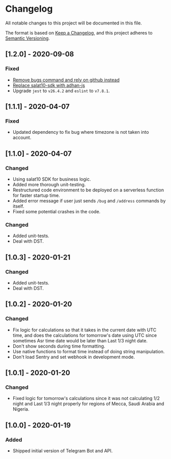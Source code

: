 # Changelog

All notable changes to this project will be documented in this file.

The format is based on [Keep a Changelog](https://keepachangelog.com/en/1.0.0/),
and this project adheres to [Semantic Versioning](https://semver.org/spec/v2.0.0.html).

## [1.2.0] - 2020-09-08

### Fixed

-   [Remove bugs command and rely on github instead](https://github.com/ilmtest/salat10-bot-js/issues/16)
-   [Replace salat10-sdk with adhan-js](https://github.com/ilmtest/salat10-bot-js/issues/22)
-   Upgrade `jest` to `v26.4.2` and `eslint` to `v7.8.1`.

## [1.1.1] - 2020-04-07

### Fixed

-   Updated dependency to fix bug where timezone is not taken into account.

## [1.1.0] - 2020-04-07

### Changed

-   Using salat10 SDK for business logic.
-   Added more thorough unit-testing.
-   Restructured code environment to be deployed on a serverless function for faster startup time.
-   Added error message if user just sends `/bug` and `/address` commands by itself.
-   Fixed some potential crashes in the code.

### Changed

-   Added unit-tests.
-   Deal with DST.

## [1.0.3] - 2020-01-21

### Changed

-   Added unit-tests.
-   Deal with DST.

## [1.0.2] - 2020-01-20

### Changed

-   Fix logic for calculations so that it takes in the current date with UTC time, and does the calculations for tomorrow's date using UTC since sometimes Asr time date would be later than Last 1/3 night date.
-   Don't show seconds during time formatting.
-   Use native functions to format time instead of doing string manipulation.
-   Don't load Sentry and set webhook in development mode.

## [1.0.1] - 2020-01-20

### Changed

-   Fixed logic for tomorrow's calculations since it was not calculating 1/2 night and Last 1/3 night properly for regions of Mecca, Saudi Arabia and Nigeria.

## [1.0.0] - 2020-01-19

### Added

-   Shipped initial version of Telegram Bot and API.

